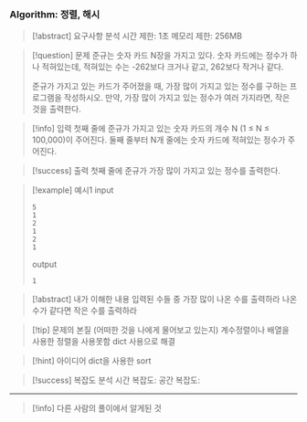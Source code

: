 ### Algorithm: 정렬, 해시

> [!abstract] 요구사항 분석
> 시간 제한: 1초
> 메모리 제한: 256MB

> [!question] 문제
> 준규는 숫자 카드 N장을 가지고 있다. 숫자 카드에는 정수가 하나 적혀있는데, 적혀있는 수는 -262보다 크거나 같고, 262보다 작거나 같다.
>
> 준규가 가지고 있는 카드가 주어졌을 때, 가장 많이 가지고 있는 정수를 구하는 프로그램을 작성하시오. 만약, 가장 많이 가지고 있는 정수가 여러 가지라면, 작은 것을 출력한다.

> [!info] 입력
> 첫째 줄에 준규가 가지고 있는 숫자 카드의 개수 N (1 ≤ N ≤ 100,000)이 주어진다. 둘째 줄부터 N개 줄에는 숫자 카드에 적혀있는 정수가 주어진다.

> [!success] 출력
> 첫째 줄에 준규가 가장 많이 가지고 있는 정수를 출력한다.

> [!example] 예시1
> input
>
> ```
> 5
> 1
> 2
> 1
> 2
> 1
> ```
>
> output
>
> ```
> 1
> ```

> [!abstract] 내가 이해한 내용
> 입력된 수들 중 가장 많이 나온 수를 출력하라
> 나온 수가 같다면 작은 수를 출력하라

> [!tip] 문제의 본질 (어떠한 것을 나에게 물어보고 있는지)
> 계수정렬이나 배열을 사용한 정렬을 사용못함
> dict 사용으로 해결

> [!hint] 아이디어
> dict을 사용한 sort

> [!success] 복잡도 분석
> 시간 복잡도:
> 공간 복잡도:

---

> [!info] 다른 사람의 풀이에서 알게된 것
